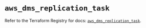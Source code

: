# `aws_dms_replication_task`

Refer to the Terraform Registry for docs: [`aws_dms_replication_task`](https://registry.terraform.io/providers/hashicorp/aws/6.13.0/docs/resources/dms_replication_task).
